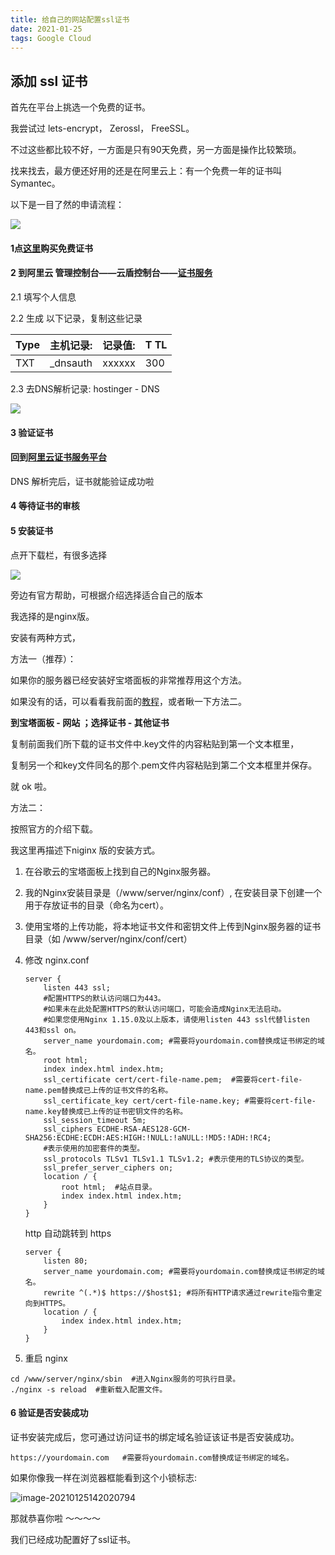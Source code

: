 ```yaml
---
title: 给自己的网站配置ssl证书
date: 2021-01-25
tags: Google Cloud
---
```


## 添加 ssl 证书



首先在平台上挑选一个免费的证书。

我尝试过 lets-encrypt， Zerossl， FreeSSL。

不过这些都比较不好，一方面是只有90天免费，另一方面是操作比较繁琐。

找来找去，最方便还好用的还是在阿里云上：有一个免费一年的证书叫 Symantec。

以下是一目了然的申请流程：

![](https://tva1.sinaimg.cn/large/008eGmZEgy1gmzu7vy76jj30sx058wf7.jpg)

#### 1点[这里](https://market.aliyun.com/products/56824016/cmgj031379.html#sku=yuncode2537900001)购买免费证书

#### 2 到阿里云 管理控制台——云盾控制台——[证书服务](https://yundunnext.console.aliyun.com/?p=casnext#/overview/cn-hangzhou)

2.1 填写个人信息

2.2 生成 以下记录，复制这些记录

| Type | 主机记录: | 记录值: | T TL |
| ---- | --------- | ------- | ---- |
| TXT  | _dnsauth  | xxxxxx  | 300  |

2.3 去DNS解析记录:  hostinger - DNS

![](https://tva1.sinaimg.cn/large/008eGmZEgy1gmzu6o9ksyj307f069jrl.jpg)

#### 3 验证证书

#### 回到[阿里云证书服务平台](https://yundunnext.console.aliyun.com/?spm=a2c4g.11186623.2.6.5c803c7erq432T&p=cas#/overview/cn-hangzhou)

 DNS 解析完后，证书就能验证成功啦

#### 4 等待证书的审核

#### 5 安装证书

点开下载栏，有很多选择

![](https://tva1.sinaimg.cn/large/008eGmZEgy1gmzvytjtkxj30gw0b3mxu.jpg)

旁边有官方帮助，可根据介绍选择适合自己的版本

我选择的是nginx版。

安装有两种方式，

方法一（推荐）：

如果你的服务器已经安装好宝塔面板的非常推荐用这个方法。

如果没有的话，可以看看我前面的[教程](https://wenjialu.github.io/hexo_blog/2021/01/23/Google-Cloud-%E9%83%A8%E7%BD%B2%E6%88%91%E7%9A%84%E7%BD%91%E7%AB%99/)，或者瞅一下方法二。

**到宝塔面板 - 网站 ；选择证书 - 其他证书**

复制前面我们所下载的证书文件中.key文件的内容粘贴到第一个文本框里，

复制另一个和key文件同名的那个.pem文件内容粘贴到第二个文本框里并保存。

就 ok 啦。



方法二：

按照官方的介绍下载。

我这里再描述下niginx 版的安装方式。

1. 在谷歌云的宝塔面板上找到自己的Nginx服务器。

2. 我的Nginx安装目录是（/www/server/nginx/conf）, 在安装目录下创建一个用于存放证书的目录（命名为cert）。

3. 使用宝塔的上传功能，将本地证书文件和密钥文件上传到Nginx服务器的证书目录（如 /www/server/nginx/conf/cert）

4. 修改 nginx.conf

   ```
   server {
       listen 443 ssl;
       #配置HTTPS的默认访问端口为443。
       #如果未在此处配置HTTPS的默认访问端口，可能会造成Nginx无法启动。
       #如果您使用Nginx 1.15.0及以上版本，请使用listen 443 ssl代替listen 443和ssl on。
       server_name yourdomain.com; #需要将yourdomain.com替换成证书绑定的域名。
       root html;
       index index.html index.htm;
       ssl_certificate cert/cert-file-name.pem;  #需要将cert-file-name.pem替换成已上传的证书文件的名称。
       ssl_certificate_key cert/cert-file-name.key; #需要将cert-file-name.key替换成已上传的证书密钥文件的名称。
       ssl_session_timeout 5m;
       ssl_ciphers ECDHE-RSA-AES128-GCM-SHA256:ECDHE:ECDH:AES:HIGH:!NULL:!aNULL:!MD5:!ADH:!RC4;
       #表示使用的加密套件的类型。
       ssl_protocols TLSv1 TLSv1.1 TLSv1.2; #表示使用的TLS协议的类型。
       ssl_prefer_server_ciphers on;
       location / {
           root html;  #站点目录。
           index index.html index.htm;
       }
   }
   ```

   http 自动跳转到 https

   ```
   server {
       listen 80;
       server_name yourdomain.com; #需要将yourdomain.com替换成证书绑定的域名。
       rewrite ^(.*)$ https://$host$1; #将所有HTTP请求通过rewrite指令重定向到HTTPS。
       location / {
           index index.html index.htm;
       }
   }
   ```

5. 重启 nginx

```
cd /www/server/nginx/sbin  #进入Nginx服务的可执行目录。
./nginx -s reload  #重新载入配置文件。
```





#### 6 验证是否安装成功

证书安装完成后，您可通过访问证书的绑定域名验证该证书是否安装成功。

```
https://yourdomain.com   #需要将yourdomain.com替换成证书绑定的域名。
```

如果你像我一样在浏览器框能看到这个小锁标志:

![image-20210125142020794](https://tva1.sinaimg.cn/large/008eGmZEgy1gmzx498na9j306100t3yi.jpg)



那就恭喜你啦 ～～～～

我们已经成功配置好了ssl证书。